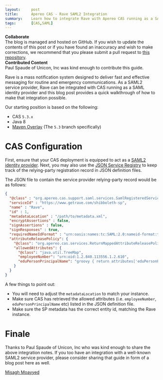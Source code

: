 ```yaml
---
layout:     post
title:      Apereo CAS - Rave SAML2 Integration
summary:    Learn how to integrate Rave with Apereo CAS running as a SAML2 identity provider.
tags:       [CAS,SAML]
---
```


<div class="alert alert-success">
  <strong>Collaborate</strong><br/>The blog is managed and hosted on GitHub. If you wish to update the contents of this post or if you have found an inaccuracy and wish to make corrections, we recommend that you please submit a pull request to <a href="https://github.com/apereo/apereo.github.io">this repository</a>.
</div>

<div class="alert alert-info">
  <strong>Contributed Content</strong><br/>Paul Spaude of Unicon, Inc was kind enough to contribute this guide.
</div>

Rave is a mass notification system designed to deliver fast and effective messaging for routine and emergency communications. As a SAML2 service provider, Rave can be integrated with CAS running as a SAML identity provider and this blog post provides a quick walkthrough of how to make that integration possible.

Our starting position is based on the following:

- CAS `5.3.x`
- Java 8
- [Maven Overlay](https://github.com/apereo/cas-overlay-template) (The `5.3` branch specifically)

# CAS Configuration

First, ensure that your CAS deployment is equipped to act as a [SAML2 identity provider](https://apereo.github.io/cas/5.3.x/installation/Configuring-SAML2-Authentication.html). Next, you may also use the [JSON Service Registry](https://apereo.github.io/cas/5.3.x/installation/JSON-Service-Management.html) to keep track of the relying-party registration record in JSON definition files.

The JSON file to contain the service provider relying-party record would be as follows:

```json
{
  "@class" : "org.apereo.cas.support.saml.services.SamlRegisteredService",
  "serviceId" : "https://www.getrave.com/shibboleth-sp",
  "name" : "Rave",
  "id" : 1,
  "metadataLocation" : "/path/to/metadata.xml",
  "encryptAssertions" : false,
  "signAssertions" : false,
  "signResponses" : true,
  "requiredNameIdFormat" : "urn:oasis:names:tc:SAML:2.0:nameid-format:transient",
  "attributeReleasePolicy": {
    "@class": "org.apereo.cas.services.ReturnMappedAttributeReleasePolicy",
    "allowedAttributes": {
      "@class": "java.util.TreeMap",
      "employeeNumber": "urn:oid:1.2.840.113556.1.2.610",
      "eduPersonPrincipalName": "groovy { return attributes['eduPersonPrincipalName'].get(0) + '@example.org' }"
    }
  }
}
```

A few things to point out:

- You will need to adjust the `metadataLocation` to match your instance.
- Make sure CAS has retrieved the allowed attributes (i.e. `employeeNumber`, `eduPersonPrincipalName` etc) listed in the JSON definition file.
- Make sure the SP metadata has the correct entity id, matching the Rave instance.

# Finale

Thanks to Paul Spaude of Unicon, Inc who was kind enough to share the above integration notes. If you too have an integration with a well-known SAML2 service provider, please consider sharing that guide in form of a blog post here as well.

[Misagh Moayyed](https://fawnoos.com)
